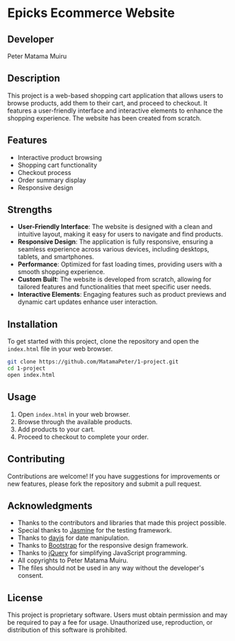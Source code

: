 # Epicks Ecommerce Website

## Developer

Peter Matama Muiru

## Description

This project is a web-based shopping cart application that allows users to browse products, add them to their cart, and proceed to checkout. It features a user-friendly interface and interactive elements to enhance the shopping experience. The website has been created from scratch.

## Features

- Interactive product browsing
- Shopping cart functionality
- Checkout process
- Order summary display
- Responsive design

## Strengths

- **User-Friendly Interface**: The website is designed with a clean and intuitive layout, making it easy for users to navigate and find products.
- **Responsive Design**: The application is fully responsive, ensuring a seamless experience across various devices, including desktops, tablets, and smartphones.
- **Performance**: Optimized for fast loading times, providing users with a smooth shopping experience.
- **Custom Built**: The website is developed from scratch, allowing for tailored features and functionalities that meet specific user needs.
- **Interactive Elements**: Engaging features such as product previews and dynamic cart updates enhance user interaction.

## Installation

To get started with this project, clone the repository and open the `index.html` file in your web browser.

```bash
git clone https://github.com/MatamaPeter/1-project.git
cd 1-project
open index.html
```

## Usage

1. Open `index.html` in your web browser.
2. Browse through the available products.
3. Add products to your cart.
4. Proceed to checkout to complete your order.

## Contributing

Contributions are welcome! If you have suggestions for improvements or new features, please fork the repository and submit a pull request.

## Acknowledgments

- Thanks to the contributors and libraries that made this project possible.
- Special thanks to [Jasmine](https://jasmine.github.io/) for the testing framework.
- Thanks to [dayjs](https://day.js.org/) for date manipulation.
- Thanks to [Bootstrap](https://getbootstrap.com/) for the responsive design framework.
- Thanks to [jQuery](https://jquery.com/) for simplifying JavaScript programming.
- All copyrights to Peter Matama Muiru.
- The files should not be used in any way without the developer's consent.

## License
This project is proprietary software. Users must obtain permission and may be required to pay a fee for usage. Unauthorized use, reproduction, or distribution of this software is prohibited.
